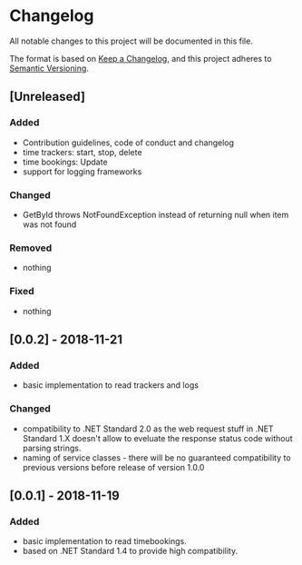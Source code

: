 # Changelog
All notable changes to this project will be documented in this file.

The format is based on [Keep a Changelog](https://keepachangelog.com/en/1.0.0/),
and this project adheres to [Semantic Versioning](https://semver.org/spec/v2.0.0.html).

## [Unreleased]
### Added
- Contribution guidelines, code of conduct and changelog
- time trackers: start, stop, delete
- time bookings: Update
- support for logging frameworks

### Changed
- GetById throws NotFoundException instead of returning null when item was not found 

### Removed
- nothing

### Fixed
- nothing


## [0.0.2] - 2018-11-21
### Added
- basic implementation to read trackers and logs

### Changed
- compatibility to .NET Standard 2.0 as the web request stuff in .NET Standard 1.X doesn't allow to eveluate the response status code without parsing strings.
- naming of service classes - there will be no guaranteed compatibility to previous versions before release of version 1.0.0


## [0.0.1] - 2018-11-19
### Added
- basic implementation to read timebookings.
- based on .NET Standard 1.4 to provide high compatibility.